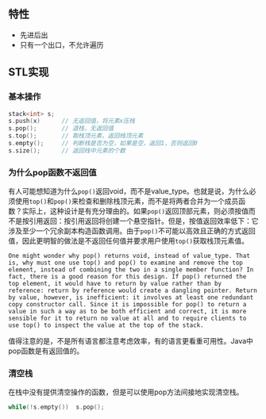 ## 特性

- 先进后出
- 只有一个出口，不允许遍历

## STL实现

### 基本操作

```C++
stack<int> s;
s.push(x)      // 无返回值，将元素x压栈
s.pop();       // 退栈，无返回值
s.top();       // 取栈顶元素，返回栈顶元素
s.empty();     // 判断栈是否为空，如果是空，返回1，否则返回0
s.size();      // 返回栈中元素的个数
```

### 为什么pop函数不返回值

有人可能想知道为什么`pop()`返回void，而不是value_type。也就是说，为什么必须使用`top()`和`pop()`来检查和删除栈顶元素，而不是将两者合并为一个成员函数？实际上，这种设计是有充分理由的。如果`pop()`返回顶部元素，则必须按值而不是按引用返回：按引用返回将创建一个悬空指针。但是，按值返回效率低下：它涉及至少一个冗余副本构造函数调用。由于`pop()`不可能以高效且正确的方式返回值，因此更明智的做法是不返回任何值并要求用户使用`top()`获取栈顶元素值。

```
One might wonder why pop() returns void, instead of value_type. That is, why must one use top() and pop() to examine and remove the top element, instead of combining the two in a single member function? In fact, there is a good reason for this design. If pop() returned the top element, it would have to return by value rather than by reference: return by reference would create a dangling pointer. Return by value, however, is inefficient: it involves at least one redundant copy constructor call. Since it is impossible for pop() to return a value in such a way as to be both efficient and correct, it is more sensible for it to return no value at all and to require clients to use top() to inspect the value at the top of the stack.
```

值得注意的是，不是所有语言都注意考虑效率，有的语言更看重可用性。Java中pop函数是有返回值的。

### 清空栈

在栈中没有提供清空操作的函数，但是可以使用pop方法间接地实现清空栈。

```C++
while(!s.empty())  s.pop();
```


